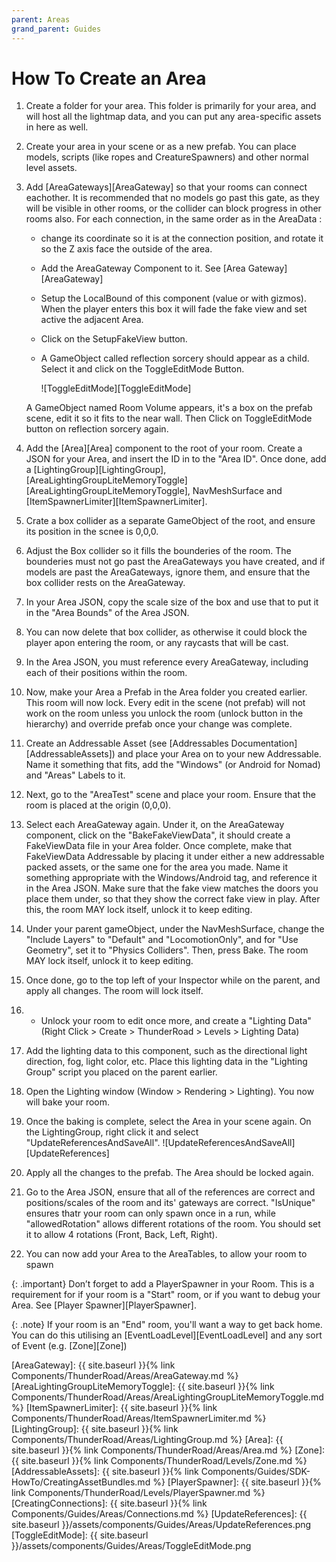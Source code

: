 ```yaml
---
parent: Areas
grand_parent: Guides
---
```

# How To Create an Area

1. Create a folder for your area. This folder is primarily for your area, and will host all the lightmap data, and you can put any area-specific assets in here as well.
2. Create your area in your scene or as a new prefab. You can place models, scripts (like ropes and CreatureSpawners) and other normal level assets. 
3. Add [AreaGateways][AreaGateway] so that your rooms can connect eachother. It is recommended that no models go past this gate, as they will be visible in other rooms, or the collider can block progress in other rooms also. For each connection, in the same order as in the AreaData :
  
    - change its coordinate so it is at the connection position, and rotate it so the Z axis face the outside of the area.
    - Add the AreaGateway Component to it. See [Area Gateway][AreaGateway]
    - Setup the LocalBound of this component (value or with gizmos).
    When the player enters this box it will fade the fake view and set active the adjacent Area.
    - Click on the SetupFakeView button.
    - A GameObject called reflection sorcery should appear as a child.
    Select it and click on the ToggleEditMode Button.
        
        ![ToggleEditMode][ToggleEditMode]
        
    
    A GameObject named Room Volume appears, it's a box on the prefab scene, edit it so it fits to the near wall. Then Click on ToggleEditMode button on reflection sorcery again.
4. Add the [Area][Area] component to the root of your room. Create a JSON for your Area, and insert the ID in to the "Area ID". Once done, add a [LightingGroup][LightingGroup], [AreaLightingGroupLiteMemoryToggle][AreaLightingGroupLiteMemoryToggle], NavMeshSurface and [ItemSpawnerLimiter][ItemSpawnerLimiter].
5. Crate a box collider as a separate GameObject of the root, and ensure its position in the scnee is 0,0,0.
6. Adjust the Box collider so it fills the bounderies of the room. The bounderies must not go past the AreaGateways you have created, and if models are past the AreaGateways, ignore them, and ensure that the box collider rests on the AreaGateway.
7. In your Area JSON, copy the scale size of the box and use that to put it in the "Area Bounds" of the Area JSON.
8. You can now delete that box collider, as otherwise it could block the player apon entering the room, or any raycasts that will be cast.
9. In the Area JSON, you must reference every AreaGateway, including each of their positions within the room. 
10. Now, make your Area a Prefab in the Area folder you created earlier. This room will now lock. Every edit in the scene (not prefab) will not work on the room unless you unlock the room (unlock button in the hierarchy) and override prefab once your change was complete.
11. Create an Addressable Asset (see [Addressables Documentation][AddressableAssets]) and place your Area on to your new Addressable. Name it something that fits, add the "Windows" (or Android for Nomad) and "Areas" Labels to it.
12. Next, go to the "AreaTest" scene and place your room. Ensure that the room is placed at the origin (0,0,0). 
13.  Select each AreaGateway again. Under it, on the AreaGateway component, click on the "BakeFakeViewData", it should create a FakeViewData file in your Area folder. Once complete, make that FakeViewData Addressable by placing it under either a new addressable packed assets, or the same one for the area you made. Name it something appropriate with the Windows/Android tag, and reference it in the Area JSON. Make sure that the fake view matches the doors you place them under, so that they show the correct fake view in play. After this, the room MAY lock itself, unlock it to keep editing.
14. Under your parent gameObject, under the NavMeshSurface, change the "Include Layers" to "Default" and "LocomotionOnly", and for "Use Geometry", set it to "Physics Colliders". Then, press Bake. The room MAY lock itself, unlock it to keep editing.
15. Once done, go to the top left of your Inspector while on the parent, and apply all changes. The room will lock itself.
16. - Unlock your room to edit once more, and create a "Lighting Data" (Right Click > Create > ThunderRoad > Levels > Lighting Data)
17. Add the lighting data to this component, such as the directional light direction, fog, light color, etc. Place this lighting data in the "Lighting Group" script you placed on the parent earlier.
18. Open the Lighting window (Window > Rendering > Lighting). You now will bake your room.
19. Once the baking is complete, select the Area in your scene again. On the LightingGroup, right click it and select "UpdateReferencesAndSaveAll".
![UpdateReferencesAndSaveAll][UpdateReferences]

20. Apply all the changes to the prefab. The Area should be locked again.
21. Go to the Area JSON, ensure that all of the references are correct and positions/scales of the room and its' gateways are correct. "IsUnique" ensures thatr your room can only spawn once in a run, while "allowedRotation" allows different rotations of the room. You should set it to allow 4 rotations (Front, Back, Left, Right).
22. You can now add your Area to the AreaTables, to allow your room to spawn

{: .important}
Don’t forget to add a PlayerSpawner in your Room. This is a requirement for if your room is a "Start" room, or if you want to debug your Area.  See [Player Spawner][PlayerSpawner].

{: .note}
If your room is an "End" room, you'll want a way to get back home. You can do this utilising an [EventLoadLevel][EventLoadLevel] and any sort of Event (e.g. [Zone][Zone])

[AreaGateway]: {{ site.baseurl }}{% link Components/ThunderRoad/Areas/AreaGateway.md %}
[AreaLightingGroupLiteMemoryToggle]: {{ site.baseurl }}{% link Components/ThunderRoad/Areas/AreaLightingGroupLiteMemoryToggle.md %}
[ItemSpawnerLimiter]: {{ site.baseurl }}{% link Components/ThunderRoad/Areas/ItemSpawnerLimiter.md %}
[LightingGroup]: {{ site.baseurl }}{% link Components/ThunderRoad/Areas/LightingGroup.md %}
[Area]: {{ site.baseurl }}{% link Components/ThunderRoad/Areas/Area.md %}
[Zone]: {{ site.baseurl }}{% link Components/ThunderRoad/Levels/Zone.md %}
[AddressableAssets]: {{ site.baseurl }}{% link Components/Guides/SDK-HowTo/CreatingAssetBundles.md %}
[PlayerSpawner]: {{ site.baseurl }}{% link Components/ThunderRoad/Levels/PlayerSpawner.md %}
[CreatingConnections]: {{ site.baseurl }}{% link Components/Guides/Areas/Connections.md %}
[UpdateReferences]: {{ site.baseurl }}/assets/components/Guides/Areas/UpdateReferences.png
[ToggleEditMode]: {{ site.baseurl }}/assets/components/Guides/Areas/ToggleEditMode.png